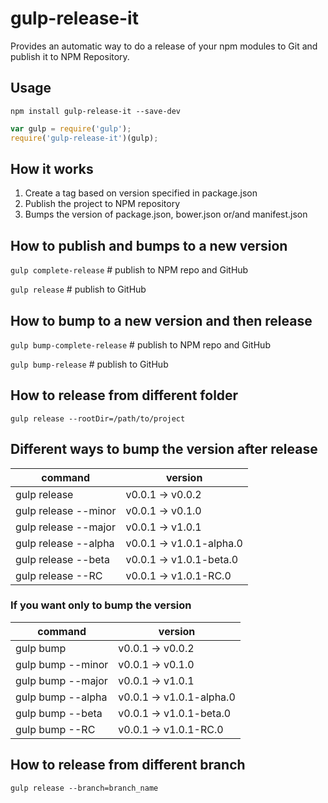 gulp-release-it
=============

Provides an automatic way to do a release of your npm modules to Git and publish it to NPM Repository.

## Usage
`npm install gulp-release-it --save-dev`

```javascript
var gulp = require('gulp');
require('gulp-release-it')(gulp);
```

## How it works

1. Create a tag based on version specified in package.json
2. Publish the project to NPM repository 
3. Bumps the version of package.json, bower.json or/and manifest.json

## How to publish and bumps to a new version

```gulp complete-release``` # publish to NPM repo and GitHub

```gulp release``` # publish to GitHub

## How to bump  to a new version and then release

```gulp bump-complete-release``` # publish to NPM repo and GitHub

```gulp bump-release``` # publish to GitHub

## How to release from different folder

```gulp release --rootDir=/path/to/project```

## Different ways to bump the version after release

command              | version
---------------------|-----------------
gulp release         | v0.0.1 -> v0.0.2 
gulp release --minor | v0.0.1 -> v0.1.0 
gulp release --major | v0.0.1 -> v1.0.1
gulp release --alpha | v0.0.1 -> v1.0.1-alpha.0
gulp release --beta  | v0.0.1 -> v1.0.1-beta.0
gulp release --RC    | v0.0.1 -> v1.0.1-RC.0

### If you want only to bump the version

command              | version
---------------------|-----------------
gulp bump            | v0.0.1 -> v0.0.2 
gulp bump --minor    | v0.0.1 -> v0.1.0 
gulp bump --major    | v0.0.1 -> v1.0.1
gulp bump --alpha    | v0.0.1 -> v1.0.1-alpha.0
gulp bump --beta     | v0.0.1 -> v1.0.1-beta.0
gulp bump --RC       | v0.0.1 -> v1.0.1-RC.0
 
## How to release from different branch
 
```gulp release --branch=branch_name```


